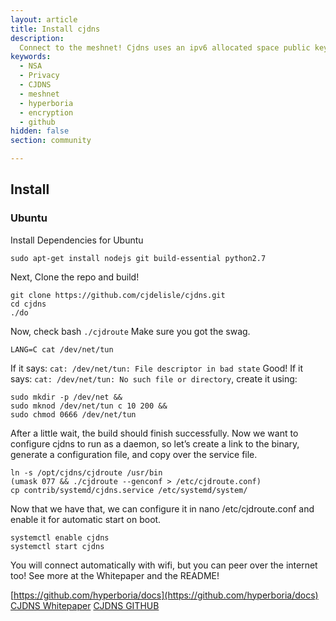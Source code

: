 ```yaml
---
layout: article
title: Install cjdns
description: 
  Connect to the meshnet! Cjdns uses an ipv6 allocated space public key encrypted routing system to protect privacy.
keywords:
  - NSA
  - Privacy
  - CJDNS
  - meshnet
  - hyperboria
  - encryption
  - github
hidden: false
section: community

---
```

## Install
  
### Ubuntu
  
Install Dependencies for Ubuntu

```  
sudo apt-get install nodejs git build-essential python2.7
```  

Next, Clone the repo and build!

```
git clone https://github.com/cjdelisle/cjdns.git
cd cjdns
./do
```

Now, check  bash `./cjdroute`
Make sure you got the swag.

```
LANG=C cat /dev/net/tun
```

If it says: `cat: /dev/net/tun: File descriptor in bad state` Good!
If it says: `cat: /dev/net/tun: No such file or directory`, create it using:

```
sudo mkdir -p /dev/net &&
sudo mknod /dev/net/tun c 10 200 &&
sudo chmod 0666 /dev/net/tun
```

After a little wait, the build should finish successfully. Now we want to configure cjdns to run as a daemon, so let’s create a link to the binary, generate a configuration file, and copy over the service file.

```
ln -s /opt/cjdns/cjdroute /usr/bin
(umask 077 && ./cjdroute --genconf > /etc/cjdroute.conf)
cp contrib/systemd/cjdns.service /etc/systemd/system/
```

Now that we have that, we can configure it in nano /etc/cjdroute.conf and enable it for automatic start on boot.

```
systemctl enable cjdns
systemctl start cjdns
```
      
You will connect automatically with wifi, but you can peer over the internet too!
See more at the Whitepaper and the README!

[https://github.com/hyperboria/docs](https://github.com/hyperboria/docs)
[CJDNS Whitepaper](https://github.com/cjdelisle/cjdns/blob/master/doc/Whitepaper.md)
[CJDNS GITHUB](https://github.com/cjdelisle/cjdns/)
